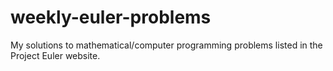 # weekly-euler-problems
My solutions to mathematical/computer programming problems listed in the Project Euler website.
